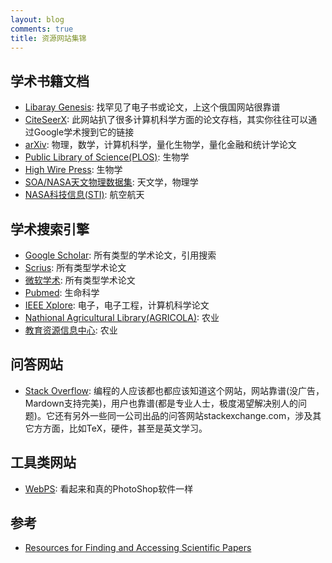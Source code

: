 ```yaml
---
layout: blog
comments: true
title: 资源网站集锦
---
```



## 学术书籍文档

  - [Libaray Genesis](http://gen.lib.rus.ec): 找罕见了电子书或论文，上这个俄国网站很靠谱
  - [CiteSeerX](http://citeseerx.ist.psu.edu): 此网站扒了很多计算机科学方面的论文存档，其实你往往可以通过Google学术搜到它的链接
  - [arXiv](http://arxiv.org): 物理，数学，计算机科学，量化生物学，量化金融和统计学论文
  - [Public Library of Science(PLOS)](http://www.plos.org/search.php): 生物学
  - [High Wire Press](http://highwire.stanford.edu/lists/freeart.dtl): 生物学
  - [SOA/NASA天文物理数据集](http://adswww.harvard.edu/): 天文学，物理学
  - [NASA科技信息(STI)](http://www.sti.nasa.gov/STI-public-homepage.html): 航空航天

## 学术搜索引擎
  - [Google Scholar](http://scholar.google.com/): 所有类型的学术论文，引用搜索
  - [Scrius](http://www.scirus.com/): 所有类型学术论文
  - [微软学术](academic.research.microsoft.com): 所有类型学术论文
  - [Pubmed](http://www.ncbi.nlm.nih.gov/pubmed/): 生命科学
  - [IEEE Xplore](http://ieeexplore.ieee.org/Xplore/guesthome.jsp): 电子，电子工程，计算机科学论文
  - [Nathional Agricultural Library(AGRICOLA)](http://agricola.nal.usda.gov/): 农业
  - [教育资源信息中心](http://eric.ed.gov/): 农业

## 问答网站

  - [Stack Overflow](http://stackoverflow.com): 编程的人应该都也都应该知道这个网站，网站靠谱(没广告，Mardown支持完美)，用户也靠谱(都是专业人士，极度渴望解决别人的问题)。它还有另外一些同一公司出品的问答网站stackexchange.com，涉及其它方方面，比如TeX，硬件，甚至是英文学习。

## 工具类网站

  - [WebPS](http://www.webps.cn/): 看起来和真的PhotoShop软件一样


## 参考
  - [Resources for Finding and Accessing Scientific Papers](http://www.sciencebuddies.org/science-fair-projects/top_science-fair_finding_scientific_papers.shtml)


